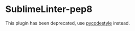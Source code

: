 SublimeLinter-pep8
=========================

This plugin has been deprecated, use [pycodestyle](https://github.com/SublimeLinter/SublimeLinter-pycodestyle) instead.
